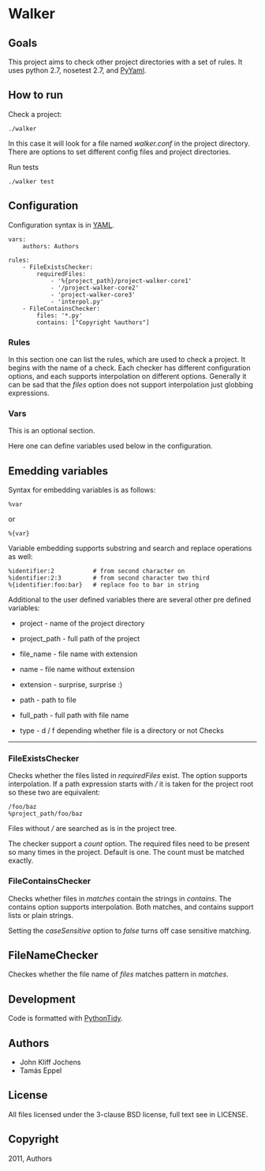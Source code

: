 Walker
======

Goals
-----
This project aims to check other project directories with a set of rules. It
uses python 2.7, nosetest 2.7, and [PyYaml](http://pyyaml.org/).

How to run
----------

Check a project:

    ./walker

In this case it will look for a file named _walker.conf_ in the project
directory. There are options to set different config files and project
directories.

Run tests

    ./walker test

Configuration
-------------

Configuration syntax is in [YAML](http://en.wikipedia.org/wiki/YAML).

    vars:
        authors: Authors

    rules:
        - FileExistsChecker:
            requiredFiles:
                - '%{project_path}/project-walker-core1'
                - '/project-walker-core2'
                - 'project-walker-core3'
                - 'interpol.py'
        - FileContainsChecker:
            files: '*.py'
            contains: ["Copyright %authors"]

### Rules

In this section one can list the rules, which are used to check a project. It
begins with the name of a check. Each checker has different configuration
options, and each supports interpolation on different options. Generally it
can be sad that the _files_ option does not support interpolation just
globbing expressions.

### Vars

This is an optional section.

Here one can define variables used below in the configuration.


Emedding variables
------------------

Syntax for embedding variables is as follows:

    %var

or

    %{var}

Variable embedding supports substring and search and replace operations as
well:

    %identifier:2           # from second character on
    %identifier:2:3         # from second character two third
    %{identifier:foo:bar}   # replace foo to bar in string

Additional to the user defined variables there are several other pre defined
variables:

 * project - name of the project directory

 * project_path - full path of the project

 * file_name - file name with extension

 * name - file name without extension

 * extension - surprise, surprise :)

 * path - path to file

 * full_path - full path with file name

 * type - d / f depending whether file is a directory or not
Checks
------

### FileExistsChecker

Checks whether the files listed in _requiredFiles_ exist. The option supports
interpolation. If a path expression starts with _/_ it is taken for the
project root so these two are equivalent:

    /foo/baz
    %project_path/foo/baz

Files without _/_ are searched as is in the project tree.

The checker support a _count_ option. The required files need to be present so
many times in the project. Default is one. The count must be matched exactly.

### FileContainsChecker

Checks whether files in _matches_ contain the strings in _contains_. The
contains option supports interpolation. Both matches, and contains support
lists or plain strings.

Setting the _caseSensitive_ option to _false_ turns off case sensitive matching.

## FileNameChecker

Checkes whether the file name of _files_  matches pattern in _matches_.

Development
-----------

Code is formatted with [PythonTidy](http://pypi.python.org/pypi/PythonTidy).

Authors
-------

* John Kliff Jochens
* Tamás Eppel

License
-------

All files licensed under the 3-clause BSD license, full text see in LICENSE.

Copyright
---------

2011, Authors
